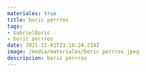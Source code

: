 ```yaml
---
materiales: true
title: boric perrros
tags:
- GabrielBoric
- boric perrros
date: 2021-11-01T23:18:24.234Z
image: /media/materiales/boric perrros.jpeg
descripcion: boric perrros
---
```

